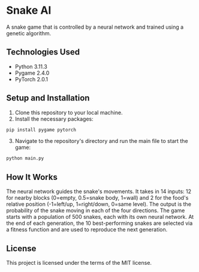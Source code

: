 # Snake AI

A snake game that is controlled by a neural network and trained using a genetic algorithm.

## Technologies Used

- Python 3.11.3
- Pygame 2.4.0
- PyTorch 2.0.1

## Setup and Installation

1. Clone this repository to your local machine.
2. Install the necessary packages:
```bash
pip install pygame pytorch
```
3. Navigate to the repository's directory and run the main file to start the game:
```bash
python main.py
```

## How It Works

The neural network guides the snake's movements. It takes in 14 inputs: 12 for nearby blocks (0=empty, 0.5=snake body, 1=wall) and 2 for the food's relative position (-1=left/up, 1=right/down, 0=same level). The output is the probability of the snake moving in each of the four directions. The game starts with a population of 500 snakes, each with its own neural network. At the end of each generation, the 10 best-performing snakes are selected via a fitness function and are used to reproduce the next generation.

## License

This project is licensed under the terms of the MIT license.
